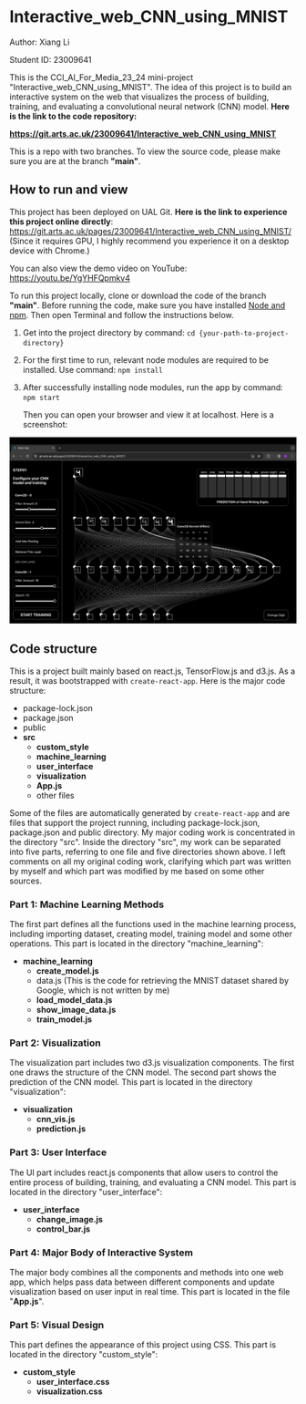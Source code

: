# Interactive_web_CNN_using_MNIST

Author: Xiang Li

Student ID: 23009641

This is the CCI_AI_For_Media_23_24 mini-project "Interactive_web_CNN_using_MNIST". The idea of this project is to build an interactive system on the web that visualizes the process of building, training, and evaluating a convolutional neural network (CNN) model. **Here is the link to the code repository:**

**https://git.arts.ac.uk/23009641/Interactive_web_CNN_using_MNIST**

This is a repo with two branches. To view the source code, please make sure you are at the branch **"main"**.

## How to run and view

This project has been deployed on UAL Git. **Here is the link to experience this project online directly**: 
https://git.arts.ac.uk/pages/23009641/Interactive_web_CNN_using_MNIST/
(Since it requires GPU, I highly recommend you experience it on a desktop device with Chrome.)

You can also view the demo video on YouTube: 
https://youtu.be/YgYHFQpmkv4

To run this project locally, clone or download the code of the branch **"main"**. Before running the code, make sure you have installed [Node and npm](https://nodejs.org/en/download/). Then open Terminal and follow the instructions below.

1. Get into the project directory by command: `cd {your-path-to-project-directory}`

2. For the first time to run, relevant node modules are required to be installed. Use command: `npm install`

3. After successfully installing node modules, run the app by command: `npm start`

   Then you can open your browser and view it at localhost. Here is a screenshot: 

<img src="README/Screenshot.png" alt="Screenshot 2024-03-14 at 04.38.25" style="zoom:100%;" />

## Code structure

This is a project built mainly based on react.js, TensorFlow.js and d3.js. As a result, it was bootstrapped with `create-react-app`. Here is the major code structure:

- package-lock.json
- package.json
- public
- **src**
  - **custom_style**
  - **machine_learning**
  - **user_interface**
  - **visualization**
  - **App.js**
  - other files


Some of the files are automatically generated by `create-react-app` and are files that support the project running, including package-lock.json, package.json and public directory. My major coding work is concentrated in the directory "src". Inside the directory "src", my work can be separated into five parts, referring to one file and five directories shown above. I left comments on all my original coding work, clarifying which part was written by myself and which part was modified by me based on some other sources.

### Part 1: Machine Learning Methods

The first part defines all the functions used in the machine learning process, including importing dataset, creating model, training model and some other operations. This part is located in the directory "machine_learning":

- **machine_learning**
  - **create_model.js**
  - data.js (This is the code for retrieving the MNIST dataset shared by Google, which is not written by me)
  - **load_model_data.js**
  - **show_image_data.js**
  - **train_model.js**

### Part 2: Visualization

The visualization part includes two d3.js visualization components. The first one draws the structure of the CNN model. The second part shows the prediction of the CNN model. This part is located in the directory "visualization":

- **visualization**
  - **cnn_vis.js**
  - **prediction.js**

### Part 3: User Interface

The UI part includes react.js components that allow users to control the entire process of building, training, and evaluating a CNN model. This part is located in the directory "user_interface":

- **user_interface**
  - **change_image.js**
  - **control_bar.js**

### Part 4: Major Body of Interactive System

The major body combines all the components and methods into one web app, which helps pass data between different components and update visualization based on user input in real time. This part is located in the file "**App.js**". 

### Part 5: Visual Design

This part defines the appearance of this project using CSS. This part is located in the directory "custom_style":

- **custom_style**
  - **user_interface.css**
  - **visualization.css**
